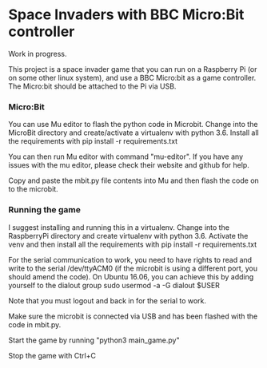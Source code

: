 # Space Invaders with BBC Micro:Bit controller

Work in progress.

This project is a space invader game that you can run on a Raspberry Pi (or on some other linux system), and use
a BBC Micro:bit as a game controller. The Micro:bit should be attached to the Pi via USB.

### Micro:Bit

You can use Mu editor to flash the python code in Microbit. Change into the MicroBit directory and create/activate a
virtualenv with python 3.6. Install all the requirements with
    pip install -r requirements.txt

You can then run Mu editor with command "mu-editor". If you have any issues with the mu editor, please check
their website and github for help.

Copy and paste the mbit.py file contents into Mu and then flash the code on to the microbit.

### Running the game

I suggest installing and running this in a virtualenv. Change into the RaspberryPi directory and create virtualenv with
python 3.6. Activate the venv and then install all the requirements with
    pip install -r requirements.txt

For the serial communication to work, you need to have rights to read and write to the serial /dev/ttyACM0 (if the
microbit is using a different port, you should amend the code).
On Ubuntu 16.06, you can achieve this by adding yourself to the dialout group
    sudo usermod -a -G dialout $USER

Note that you must logout and back in for the serial to work.

Make sure the microbit is connected via USB and has been flashed with the code in mbit.py.

Start the game by running "python3 main_game.py"

Stop the game with Ctrl+C



